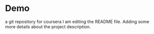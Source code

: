 # Demo
a git repository for coursera
I am editing the README file. Adding some more details about the project description.
